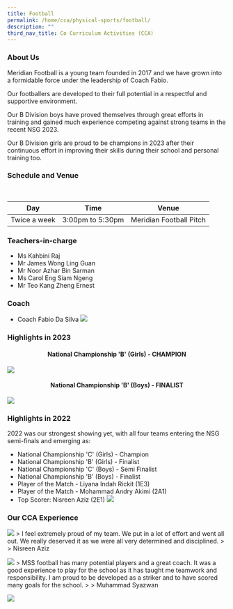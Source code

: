 ```yaml
---
title: Football
permalink: /home/cca/physical-sports/football/
description: ""
third_nav_title: Co Curriculum Activities (CCA)
---
```

### About Us
Meridian Football is a young team founded in 2017 and we have grown into a formidable force under the leadership of Coach Fabio.

Our footballers are developed to their full potential in a respectful and supportive environment.

Our B Division boys have proved themselves through great efforts in training and gained much experience competing against strong teams in the recent NSG 2023. 

Our B Division girls are proud to be champions in 2023 after their continuous effort in improving their skills during their school and personal training too. 


### Schedule and Venue
<br>

|  Day  |  Time  |  Venue  |
| ----- | ----- | ----- |
|  Twice a week  | 3:00pm to 5:30pm  |  Meridian Football Pitch  |

### Teachers-in-charge
* Ms Kahbini Raj
* Mr James Wong Ling Guan
* Mr Noor Azhar Bin Sarman
* Ms Carol Eng Siam Ngeng 
* Mr Teo Kang Zheng Ernest

### Coach
* Coach Fabio Da Silva
![](/images/CCA/Football/football%20coach.jpg)

### Highlights in 2023

#### **<center> National Championship 'B' (Girls) - CHAMPION </center>**
![](/images/CCA/Football/football%20-%20b%20girls%202023.jpg)

#### **<center> National Championship 'B' (Boys) - FINALIST </center>**
![](/images/CCA/Football/football%20-%20b%20boys%202023.jpg)	

### Highlights in 2022
2022 was our strongest showing yet, with all four teams entering the NSG semi-finals and emerging as:
* National Championship 'C' (Girls) - Champion
* National Championship 'B' (Girls) - Finalist
* National Championship 'C' (Boys) - Semi Finalist
* National Championship 'B' (Boys) - Finalist
* Player of the Match - Liyana Indah Rickit (1E3)
* Player of the Match - Mohammad Andry Akimi (2A1)
* Top Scorer: Nisreen Aziz (2E1)
![](/images/CCA/Football/football%20-%202022.jpg)

### Our CCA Experience
![](/images/CCA/Football/football%20-%20student01.jpg)
&gt;  I feel extremely proud of my team. We put in a lot of effort and went all out. We really deserved it as we were all very determined and disciplined.
&gt;  
&gt;  Nisreen Aziz

![](/images/CCA/Football/football%20-%20student02.jpg)
&gt; MSS football has many potential players and a great coach. It was a good experience to play for the school as it has taught me teamwork and responsibility. I am proud to be developed as a striker and to have scored many goals for the school.
&gt; 
&gt; Muhammad Syazwan

![](/images/CCA/Football/football%20achievements.jpg)